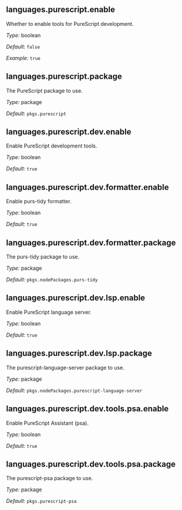 [comment]: # (Do not edit this file as it is autogenerated. Go to docs/individual-docs if you want to make edits.)


[comment]: # (Please add your documentation on top of this line)

## languages\.purescript\.enable



Whether to enable tools for PureScript development\.



*Type:*
boolean



*Default:*
` false `



*Example:*
` true `



## languages\.purescript\.package



The PureScript package to use\.



*Type:*
package



*Default:*
` pkgs.purescript `



## languages\.purescript\.dev\.enable

Enable PureScript development tools\.



*Type:*
boolean



*Default:*
` true `



## languages\.purescript\.dev\.formatter\.enable



Enable purs-tidy formatter\.



*Type:*
boolean



*Default:*
` true `



## languages\.purescript\.dev\.formatter\.package



The purs-tidy package to use\.



*Type:*
package



*Default:*
` pkgs.nodePackages.purs-tidy `



## languages\.purescript\.dev\.lsp\.enable



Enable PureScript language server\.



*Type:*
boolean



*Default:*
` true `



## languages\.purescript\.dev\.lsp\.package



The purescript-language-server package to use\.



*Type:*
package



*Default:*
` pkgs.nodePackages.purescript-language-server `



## languages\.purescript\.dev\.tools\.psa\.enable



Enable PureScript Assistant (psa)\.



*Type:*
boolean



*Default:*
` true `



## languages\.purescript\.dev\.tools\.psa\.package



The purescript-psa package to use\.



*Type:*
package



*Default:*
` pkgs.purescript-psa `
